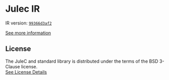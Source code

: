 # Julec IR

IR version: [`99366d3af2`](https://github.com/julelang/jule/tree/99366d3af2ce78dfccb31590b78409a71f642cfe)

[See more information](https://manual.jule.dev/getting-started/install-from-source/compile-from-ir.html)

## License

The JuleC and standard library is distributed under the terms of the BSD 3-Clause license. \
[See License Details](./LICENSE)
